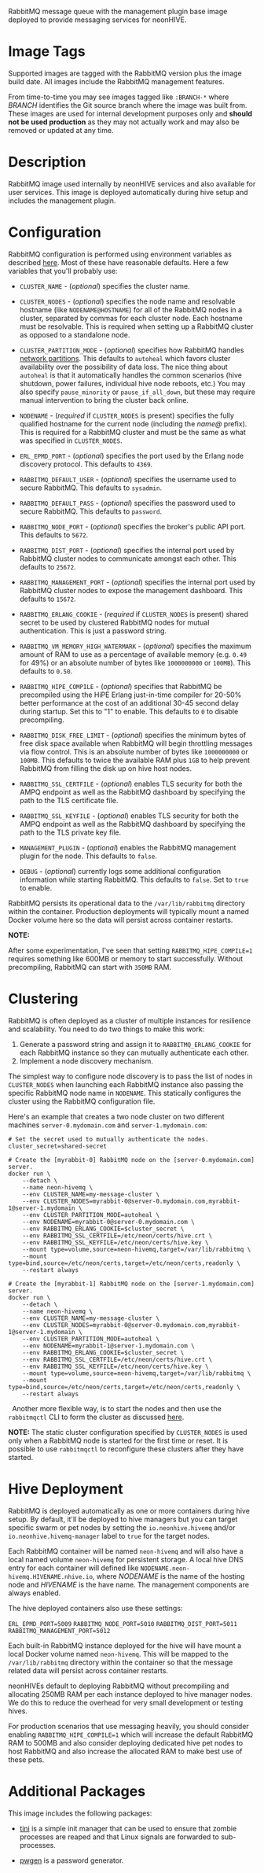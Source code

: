 RabbitMQ message queue with the management plugin base image deployed to provide messaging services for neonHIVE.

# Image Tags

Supported images are tagged with the RabbitMQ version plus the image build date.  All images include the RabbitMQ management features.

From time-to-time you may see images tagged like `:BRANCH-*` where *BRANCH* identifies the Git source branch where the image was built from.  These images are used for internal development purposes only and **should not be used production** as they may not actually work and may also be removed or updated at any time.

# Description

RabbitMQ image used internally by neonHIVE services and also available for user services.  This image is deployed automatically during hive setup and includes the management plugin.

# Configuration

RabbitMQ configuration is performed using environment variables as described [here](https://www.rabbitmq.com/configure.html).  Most of these have reasonable defaults.  Here a few variables that you'll probably use:

* `CLUSTER_NAME` - (*optional*) specifies the cluster name.

* `CLUSTER_NODES` - (*optional*) specifies the node name and resolvable hostname (like `NODENAME@HOSTNAME`) for all of the RabbitMQ nodes in a cluster, separated by commas for each cluster node.  Each hostname must be resolvable.  This is required when setting up a RabbitMQ cluster as opposed to a standalone node.

* `CLUSTER_PARTITION_MODE` - (*optional*) specifies how RabbitMQ handles [network partitions](https://www.rabbitmq.com/partitions.html).  This defaults to `autoheal` which favors cluster availability over the possibility of data loss.  The nice thing about `autoheal` is that it automatically handles the common scenarios (hive shutdown, power failures, individual hive node reboots, etc.)  You may also specify `pause_minority` or `pause_if_all_down`, but these may require manual intervention to bring the cluster back online.

* `NODENAME` - (*required* if `CLUSTER_NODES` is present) specifies the fully qualified hostname for the current node (including the *name@* prefix).  This is required for a RabbitMQ cluster and must be the same as what was specified in `CLUSTER_NODES`.

* `ERL_EPMD_PORT` - (*optional*) specifies the port used by the Erlang node discovery protocol.  This defaults to `4369`.

* `RABBITMQ_DEFAULT_USER` - (*optional*) specifies the username used to secure RabbitMQ.  This defaults to `sysadmin`.

* `RABBITMQ_DEFAULT_PASS` - (*optional*) specifies the password used to secure RabbitMQ.  This defaults to `password`.

* `RABBITMQ_NODE_PORT` - (*optional*) specifies the broker's public API port.  This defaults to `5672`.

* `RABBITMQ_DIST_PORT` - (*optional*) specifies the internal port used by RabbitMQ cluster nodes to communicate amongst each other.  This defaults to `25672`.

* `RABBITMQ_MANAGEMENT_PORT` - (*optional*) specifies the internal port used by RabbitMQ cluster nodes to expose the management dashboard.  This defaults to `15672`.

* `RABBITMQ_ERLANG_COOKIE` - (*required* if `CLUSTER_NODES` is present) shared secret to be used by clustered RabbitMQ nodes for mutual authentication.  This is just a password string.

* `RABBITMQ_VM_MEMORY_HIGH_WATERMARK` - (*optional*) specifies the maximum amount of RAM to use as a percentage of available memory (e.g. `0.49` for 49%) or an absolute number of bytes like `1000000000` or `100MB`).  This defaults to `0.50`.

* `RABBITMQ_HIPE_COMPILE` - (*optional*) specifies that RabbitMQ be precompiled using the HiPE Erlang just-in-time compiler for 20-50% better performance at the cost of an additional 30-45 second delay during startup.  Set this to "1" to enable.  This defaults to `0` to disable precompiling.

* `RABBITMQ_DISK_FREE_LIMIT` - (*optional*) specifies the minimum bytes of free disk space available when RabbitMQ will begin throttling messages via flow control.  This is an absolute number of bytes like `1000000000` or `100MB`.  This defaults to twice the available RAM plus `1GB` to help prevent RabbitMQ from filling the disk up on hive host nodes.

* `RABBITMQ_SSL_CERTFILE` - (*optional*) enables TLS security for both the AMPQ endpoint as well as the RabbitMQ dashboard by specifying the path to the TLS certificate file.

* `RABBITMQ_SSL_KEYFILE` - (*optional*) enables TLS security for both the AMPQ endpoint as well as the RabbitMQ dashboard by specifying the path to the TLS private key file.

* `MANAGEMENT_PLUGIN` - (*optional*) enables the RabbitMQ management plugin for the node.  This defaults to `false`.

* `DEBUG` - (*optional*) currently logs some additional configuration information while starting RabbitMQ.  This defaults to `false`.  Set to `true` to enable.

RabbitMQ persists its operational data to the `/var/lib/rabbitmq` directory within the container.  Production deployments will typically mount a named Docker volume here so the data will persist across container restarts.

**NOTE:**

After some experimentation, I've seen that setting `RABBITMQ_HIPE_COMPILE=1` requires something like 600MB or memory to start successfully.  Without precompiling, RabbitMQ can start with `350MB` RAM.

# Clustering

RabbitMQ is often deployed as a cluster of multiple instances for resilience and scalability.  You need to do two things to make this work:

1. Generate a password string and assign it to `RABBITMQ_ERLANG_COOKIE` for each RabbitMQ instance so they can mutually authenticate each other.
2. Implement a node discovery mechanism.

The simplest way to configure node discovery is to pass the list of nodes in `CLUSTER_NODES` when launching each RabbitMQ instance also passing the specific RabbitMQ node name in `NODENAME`.  This statically configures the cluster using the RabbitMQ configuration file.

Here's an example that creates a two node cluster on two different machines `server-0.mydomain.com` and `server-1.mydomain.com`:
```
# Set the secret used to mutually authenticate the nodes.
cluster_secret=shared-secret

# Create the [myrabbit-0] RabbitMQ node on the [server-0.mydomain.com] server.
docker run \
    --detach \
    --name neon-hivemq \
    --env CLUSTER_NAME=my-message-cluster \
    --env CLUSTER_NODES=myrabbit-0@server-0.mydomain.com,myrabbit-1@server-1.mydomain \
    --env CLUSTER_PARTITION_MODE=autoheal \
    --env NODENAME=myrabbit-0@server-0.mydomain.com \
    --env RABBITMQ_ERLANG_COOKIE=$cluster_secret \
    --env RABBITMQ_SSL_CERTFILE=/etc/neon/certs/hive.crt \
    --env RABBITMQ_SSL_KEYFILE=/etc/neon/certs/hive.key \
    --mount type=volume,source=neon-hivemq,target=/var/lib/rabbitmq \
    --mount type=bind,source=/etc/neon/certs,target=/etc/neon/certs,readonly \
    --restart always

# Create the [myrabbit-1] RabbitMQ node on the [server-1.mydomain.com] server.
docker run \
    --detach \
    --name neon-hivemq \
    --env CLUSTER_NAME=my-message-cluster \
    --env CLUSTER_NODES=myrabbit-0@server-0.mydomain.com,myrabbit-1@server-1.mydomain \
    --env CLUSTER_PARTITION_MODE=autoheal \
    --env NODENAME=myrabbit-1@server-1.mydomain.com \
    --env RABBITMQ_ERLANG_COOKIE=$cluster_secret \
    --env RABBITMQ_SSL_CERTFILE=/etc/neon/certs/hive.crt \
    --env RABBITMQ_SSL_KEYFILE=/etc/neon/certs/hive.key \
    --mount type=volume,source=neon-hivemq,target=/var/lib/rabbitmq \
    --mount type=bind,source=/etc/neon/certs,target=/etc/neon/certs,readonly \
    --restart always
```
&nbsp;
Another more flexible way, is to start the nodes and then use the `rabbitmqctl` CLI to form the cluster as discussed [here](https://www.rabbitmq.com/clustering.html#transcript).

**NOTE:** The static cluster configuration specified by `CLUSTER_NODES` is used only when a RabbitMQ node is started for the first time or reset.  It is possible to use `rabbitmqctl` to reconfigure these clusters after they have started.

# Hive Deployment

RabbitMQ is deployed automatically as one or more containers during hive setup.  By default, it'll be deployed to hive managers but you can target specific swarm or pet nodes by setting the `io.neonhive.hivemq` and/or `io.neonhive.hivemq-manager` label to `true` for the target nodes.

Each RabbitMQ container will be named `neon-hivemq` and will also have a local named volume `neon-hivemq` for persistent storage.  A local hive DNS entry for each container will defined like `NODENAME.neon-hivemq.HIVENAME.nhive.io`, where *NODENAME* is the name of the hosting node and *HIVENAME* is the have name.  The management components are always enabled.

The hive deployed containers also use these settings:

`ERL_EPMD_PORT=5009`
`RABBITMQ_NODE_PORT=5010`
`RABBITMQ_DIST_PORT=5011`
`RABBITMQ_MANAGEMENT_PORT=5012`

Each built-in RabbitMQ instance deployed for the hive will have mount a local Docker volume named `neon-hivemq`.  This will be mapped to the `/var/lib/rabbitmq` directory within the container so that the message related data will persist across container restarts.

neonHIVEs default to deploying RabbitMQ without precompiling and allocating 250MB RAM per each instance deployed to hive manager nodes.  We do this to reduce the overhead for very small development or testing hives.

For production scenarios that use messaging heavily, you should consider enabling `RABBITMQ_HIPE_COMPILE=1` which will increase the default RabbitMQ RAM to 500MB and also consider deploying dedicated hive pet nodes to host RabbitMQ and also increase the allocated RAM to make best use of these pets.

# Additional Packages

This image includes the following packages:

* [tini](https://github.com/krallin/tini) is a simple init manager that can be used to ensure that zombie processes are reaped and that Linux signals are forwarded to sub-processes.

* [pwgen](https://linux.die.net/man/1/pwgen) is a password generator.

